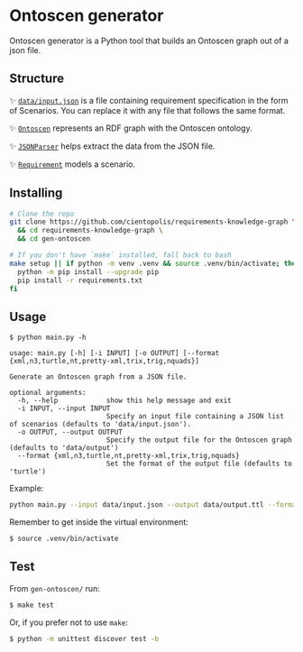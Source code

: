 # Ontoscen generator

Ontoscen generator is a Python tool that builds an Ontoscen graph out of a json file.

## Structure

✨ [`data/input.json`](gen-ontoscen/data/input.json) is a file containing requirement
specification in the form of Scenarios. You can replace it with any file
that follows the same format.

✨ [`Ontoscen`](gen-ontoscen/src/ontoscen.py) represents an
RDF graph with the Ontoscen ontology.

✨ [`JSONParser`](gen-ontoscen/src/jsonparser.py) helps extract the data from the
JSON file.

✨ [`Requirement`](gen-ontoscen/src/requirement.py) models a scenario.

## Installing

```bash
# Clone the repo
git clone https://github.com/cientopolis/requirements-knowledge-graph \
  && cd requirements-knowledge-graph \
  && cd gen-ontoscen

# If you don't have `make` installed, fall back to bash
make setup || if python -m venv .venv && source .venv/bin/activate; then
  python -m pip install --upgrade pip
  pip install -r requirements.txt
fi
```

## Usage

```help
$ python main.py -h

usage: main.py [-h] [-i INPUT] [-o OUTPUT] [--format {xml,n3,turtle,nt,pretty-xml,trix,trig,nquads}]

Generate an Ontoscen graph from a JSON file.

optional arguments:
  -h, --help            show this help message and exit
  -i INPUT, --input INPUT
                        Specify an input file containing a JSON list of scenarios (defaults to 'data/input.json').
  -o OUTPUT, --output OUTPUT
                        Specify the output file for the Ontoscen graph (defaults to 'data/output')
  --format {xml,n3,turtle,nt,pretty-xml,trix,trig,nquads}
                        Set the format of the output file (defaults to 'turtle')
```

Example:

```bash
python main.py --input data/input.json --output data/output.ttl --format turtle
```

Remember to get inside the virtual environment:

```bash
$ source .venv/bin/activate
```

## Test

From `gen-ontoscen/` run:

```bash
$ make test
```

Or, if you prefer not to use `make`:

```bash
$ python -m unittest discover test -b
```
